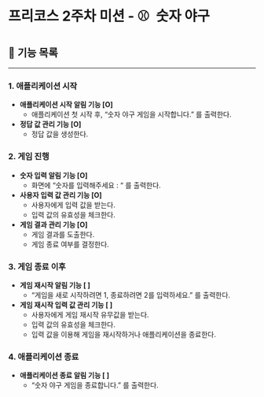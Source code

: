 # 프리코스 2주차 미션 - ⚾️  숫자 야구

## 🚀 기능 목록

---

### 1. 애플리케이션 시작

- **애플리케이션 시작 알림 기능 [O]**
  - 애플리케이션 첫 시작 후, “숫자 야구 게임을 시작합니다.” 를 출력한다.
- **정답 값 관리 기능 [O]**
  - 정답 값을 생성한다.

### 2. 게임 진행

- **숫자 입력 알림 기능 [O]**
  - 화면에 “숫자를 입력해주세요 : “ 를 출력한다.
- **사용자 입력 값 관리 기능 [O]**
  - 사용자에게 입력 값을 받는다.
  - 입력 값의 유효성을 체크한다.
- **게임 결과 관리 기능 [O]**
  - 게임 결과를 도출한다.
  - 게임 종료 여부를 결정한다.

### 3. 게임 종료 이후

- **게임 재시작 알림 기능 [ ]**
  - “게임을 새로 시작하려면 1, 종료하려면 2를 입력하세요.” 를 출력한다.
- **게임 재시작 입력 값 관리 기능 [ ]**
  - 사용자에게 게임 재시작 유무값을 받는다.
  - 입력 값의 유효성을 체크한다.
  - 입력 값을 이용해 게임을 재시작하거나 애플리케이션을 종료한다.

### 4. 애플리케이션 종료

- **애플리케이션 종료 알림 기능 [ ]**
  - “숫자 야구 게임을 종료합니다.” 를 출력한다.
